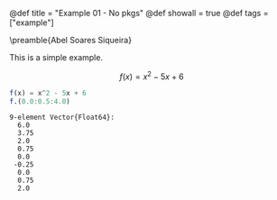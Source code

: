 @def title = "Example 01 - No pkgs"
@def showall = true
@def tags = ["example"]

\preamble{Abel Soares Siqueira}



This is a simple example.


$$f(x) = x^2 - 5x + 6$$

```julia
f(x) = x^2 - 5x + 6
f.(0.0:0.5:4.0)
```

```
9-element Vector{Float64}:
  6.0
  3.75
  2.0
  0.75
  0.0
 -0.25
  0.0
  0.75
  2.0
```


